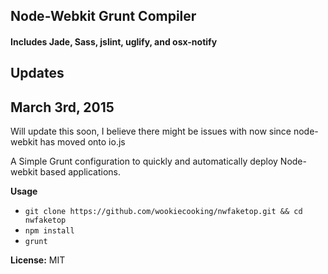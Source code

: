 ## Node-Webkit Grunt Compiler
#### Includes Jade, Sass, jslint, uglify, and osx-notify

Updates
---------

## March 3rd, 2015
Will update this soon, I believe there might be issues with now since node-webkit has moved onto io.js


A Simple Grunt configuration to quickly and automatically deploy Node-webkit based applications.

**Usage**
* ```git clone https://github.com/wookiecooking/nwfaketop.git && cd nwfaketop```
* ```npm install```
* ```grunt```

**License:**
MIT

